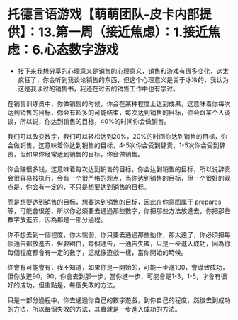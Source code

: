 # 托德言语游戏【萌萌团队-皮卡内部提供】：13.第一周（接近焦虑）：1.接近焦虑：6.心态数字游戏

- 接下来我想分享的心理意义是销售的心理意义，销售和游戏有很多变化，这太疯狂了，你会听到我谈论销售的东西，但这个心理意义是关于冰冷的，我认为这是我读过的销售书，我还在过去的销售工作中也有学过。

在销售训练员中，你做销售的时候，你会在某种程度上达到成果，这意味着你每次达到销售的目标，你会有超多的可能结束，每次达到销售的目标，你会跟某个人谈谈，所以说，你达到销售的目标，40%的时间你会做销售。

我们可以改变数字，我们可以轻松达到20%，20%的时间你达到销售的目标，你会做销售，这意味着你达到销售的目标，4-5次你会受到辞责，1-5次你会受到辞责，但如果你经常达到销售的目标，你会做销售。

你会赚很多钱，这意味着每次达到销售的目标，你会达到销售的目标，所以说辞责会很容易被执行，会有一个很严格的观点，当你达到销售的目标，但一个很好的观点是，你会有一定的，不只是想要达到销售的目标。

而是想要达到销售的目标，想要达到销售的目标，因此在你意图属于 prepares 等，可能會很差，所以你必須要去通過那些數字，你把那些方法放進去，你把那些數字放進去，因為那是一部分過程。

你不想去到一個程度，你太懦弱，你只要去通過那些動作，那太遠了，你必須把每個通告都放進去，但要明白，每個通告，一通告失敗，只是一步進入成功，因為你每個程度都會有一定的數字，這就像遊戲一樣，當你開始的時候。

你會有可能會有，我不知道，如果你是一開始的，可能一步進100，會導致成功，但你放進90，90，你會去到那一步，當你進一步，可能會是1-3，1-5，才會有很好的成功，但重點是，每個失敗的方法。

只是一部分過程中，你去通過你自己的數字遊戲，到你自己的程度，然後去到成功的方法，所以每個失敗的方法，其實就是一步進入成功的方法。